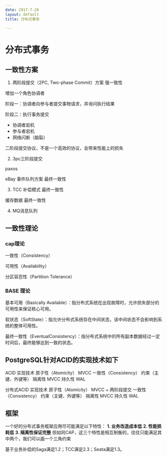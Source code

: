 ```yaml
---
date: 2017-7-28
layout: default
title: 分布式事务

---
```


# 分布式事务

## 一致性方案
1. 两阶段提交（2PC, Two-phase Commit）方案 强一致性

增加一个角色协调者

阶段一：协调者向参与者提交事物请求，并询问执行结果

阶段二：执行事务提交

- 协调者宕机
- 参与者宕机
- 网络闪断（脑裂）

二阶段提交协议，不是一个高效的协议，会带来性能上的损失

2. 3pc三阶段提交

paxos

eBay 事件队列方案 最终一致性

3. TCC 补偿模式  最终一致性

缓存数据 最终一致性

4. MQ消息队列

## 一致性理论

### cap理论
一致性（Consistency）

可用性（Availability）

分区容忍性（Partition Tolerance）

### BASE 理论

基本可用（Basically Available）：指分布式系统在出现故障时，允许损失部分的可用性来保证核心可用。

软状态（SoftState）：指允许分布式系统存在中间状态，该中间状态不会影响到系统的整体可用性。

最终一致性（EventualConsistency）：指分布式系统中的所有副本数据经过一定时间后，最终能够达到一致的状态。

## PostgreSQL针对ACID的实现技术如下

ACID	实现技术
原子性（Atomicity）	MVCC
一致性（Consistency）	约束（主键、外键等）
隔离性	MVCC
持久性	WAL

分布式ACID	实现技术
原子性（Atomicity）	MVCC + 两阶段提交
一致性（Consistency）	约束（主键、外键等）
隔离性	MVCC
持久性	WAL

## 框架

一个好的分布式事务框架应用尽可能满足以下特性：
**1. 业务改造成本低**
**2. 性能损耗低**
**3. 隔离性保证完整**
但如同CAP，这三个特性是相互制衡的，往往只能满足其中两个，我们可以画一个三角约束

基于业务补偿的Saga满足1.2；TCC满足2.3；Seata满足1.3。